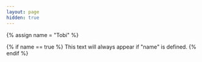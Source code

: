 ```yaml
---
layout: page
hidden: true
---
```


 {% assign name = "Tobi" %}

{% if name == true %}
  This text will always appear if "name" is defined.
{% endif %}